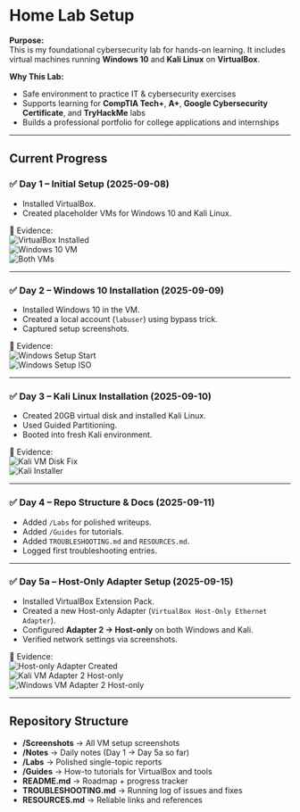 # Home Lab Setup

**Purpose:**  
This is my foundational cybersecurity lab for hands-on learning. It includes virtual machines running **Windows 10** and **Kali Linux** on **VirtualBox**.

**Why This Lab:**  
- Safe environment to practice IT & cybersecurity exercises  
- Supports learning for **CompTIA Tech+**, **A+**, **Google Cybersecurity Certificate**, and **TryHackMe** labs  
- Builds a professional portfolio for college applications and internships  

---

## Current Progress

### ✅ Day 1 – Initial Setup (2025-09-08)
- Installed VirtualBox.  
- Created placeholder VMs for Windows 10 and Kali Linux.  

📸 Evidence:  
![VirtualBox Installed](Screenshots/VirtualBox_7.2_Installed_2025-09-08.png)  
![Windows 10 VM](Screenshots/Windows10_VM_Created_2025-09-08.png)  
![Both VMs](Screenshots/Placeholder_VMs_2025-09-08.png)  

---

### ✅ Day 2 – Windows 10 Installation (2025-09-09)
- Installed Windows 10 in the VM.  
- Created a local account (`labuser`) using bypass trick.  
- Captured setup screenshots.  

📸 Evidence:  
![Windows Setup Start](Screenshots/Win10_Install_Start_2025-09-09.png)  
![Windows Setup ISO](Screenshots/Win10_VM_ISO_Mounted_2025-09-09.png)  

---

### ✅ Day 3 – Kali Linux Installation (2025-09-10)
- Created 20GB virtual disk and installed Kali Linux.  
- Used Guided Partitioning.  
- Booted into fresh Kali environment.  

📸 Evidence:  
![Kali VM Disk Fix](Screenshots/Kali_VM_Storage_Fix_2025-09-10.png)  
![Kali Installer](Screenshots/Kali_Installer_Start_2025-09-10.png)  

---

### ✅ Day 4 – Repo Structure & Docs (2025-09-11)
- Added `/Labs` for polished writeups.  
- Added `/Guides` for tutorials.  
- Added `TROUBLESHOOTING.md` and `RESOURCES.md`.  
- Logged first troubleshooting entries.  

---

### ✅ Day 5a – Host-Only Adapter Setup (2025-09-15)
- Installed VirtualBox Extension Pack.  
- Created a new Host-only Adapter (`VirtualBox Host-Only Ethernet Adapter`).  
- Configured **Adapter 2 → Host-only** on both Windows and Kali.  
- Verified network settings via screenshots.  

📸 Evidence:  
![Host-only Adapter Created](Screenshots/Host_Only_Adapter_Created_2025-09-15.png)  
![Kali VM Adapter 2 Host-only](Screenshots/Kali_VM_Adapter2_HostOnly_2025-09-15.png)  
![Windows VM Adapter 2 Host-only](Screenshots/Windows_VM_Adapter2_HostOnly_2025-09-15.png)  

---

## Repository Structure
- **/Screenshots** → All VM setup screenshots  
- **/Notes** → Daily notes (Day 1 → Day 5a so far)  
- **/Labs** → Polished single-topic reports  
- **/Guides** → How-to tutorials for VirtualBox and tools  
- **README.md** → Roadmap + progress tracker  
- **TROUBLESHOOTING.md** → Running log of issues and fixes  
- **RESOURCES.md** → Reliable links and references  
